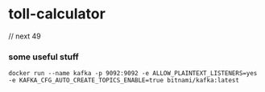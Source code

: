 # toll-calculator

// next 49

### some useful stuff
```
docker run --name kafka -p 9092:9092 -e ALLOW_PLAINTEXT_LISTENERS=yes -e KAFKA_CFG_AUTO_CREATE_TOPICS_ENABLE=true bitnami/kafka:latest
```